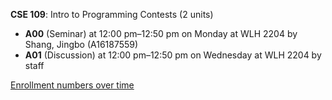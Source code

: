 **CSE 109**: Intro to Programming Contests (2 units)

- **A00** (Seminar) at 12:00 pm–12:50 pm on Monday at WLH 2204 by Shang, Jingbo (A16187559)
- **A01** (Discussion) at 12:00 pm–12:50 pm on Wednesday at WLH 2204 by staff

[Enrollment numbers over time](./CSE109.tsv)
